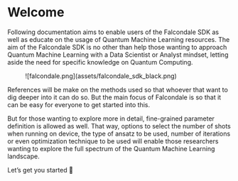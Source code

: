 # Welcome

Following documentation aims to enable users of the Falcondale SDK as well as educate on the usage of Quantum Machine Learning resources. The aim of the Falcondale SDK is no other than help those wanting to approach Quantum Machine Learning with a Data Scientist or Analyst mindset, letting aside the need for specific knowledge on Quantum Computing.

<figure markdown>
  ![falcondale.png](assets/falcondale_sdk_black.png)
</figure>

References will be make on the methods used so that whoever that want to dig deeper into it can do so. But the main focus of Falcondale is so that it can be easy for everyone to get started into this.

But for those wanting to explore more in detail, fine-grained parameter definition is allowed as well. That way, options to select the number of shots when running on device, the type of ansatz to be used, number of iterations or even optimization technique to be used will enable those researchers wanting to explore the full spectrum of the Quantum Machine Learning landscape.

Let’s get you started 🎉
